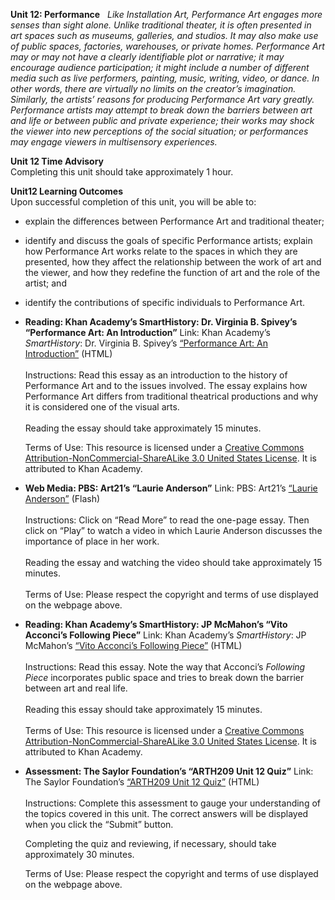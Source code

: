 **Unit 12: Performance** <span id="12"></span> 
*Like Installation Art, Performance Art engages more senses than sight
alone. Unlike traditional theater, it is often presented in art spaces
such as museums, galleries, and studios. It may also make use of public
spaces, factories, warehouses, or private homes. Performance Art may or
may not have a clearly identifiable plot or narrative; it may encourage
audience participation; it might include a number of different media
such as live performers, painting, music, writing, video, or dance. In
other words, there are virtually no limits on the creator’s imagination.
Similarly, the artists’ reasons for producing Performance Art vary
greatly. Performance artists may attempt to break down the barriers
between art and life or between public and private experience; their
works may shock the viewer into new perceptions of the social situation;
or performances may engage viewers in multisensory experiences.*

**Unit 12 Time Advisory**  
Completing this unit should take approximately 1 hour.

**Unit12 Learning Outcomes**  
Upon successful completion of this unit, you will be able to:  
-   explain the differences between Performance Art and traditional
    theater;
-   identify and discuss the goals of specific Performance artists;
    explain how Performance Art works relate to the spaces in which they
    are presented, how they affect the relationship between the work of
    art and the viewer, and how they redefine the function of art and
    the role of the artist; and
-   identify the contributions of specific individuals to Performance
    Art.

-   **Reading: Khan Academy’s SmartHistory: Dr. Virginia B. Spivey’s
    “Performance Art: An Introduction”**
    Link: Khan Academy’s *SmartHistory*: Dr. Virginia B. Spivey’s
    [“Performance Art: An
    Introduction”](http://smarthistory.khanacademy.org/performance-art-an-introduction.html?q=performance-art-an-introduction.html) (HTML)  
        
     Instructions: Read this essay as an introduction to the history of
    Performance Art and to the issues involved. The essay explains how
    Performance Art differs from traditional theatrical productions and
    why it is considered one of the visual arts.  
        
     Reading the essay should take approximately 15 minutes.  
      
     Terms of Use: This resource is licensed under a [Creative Commons
    Attribution-NonCommercial-ShareALike 3.0 United States
    License](http://creativecommons.org/licenses/by-nc-sa/3.0/us/). It
    is attributed to Khan Academy. 

-   **Web Media: PBS: Art21’s “Laurie Anderson”**
    Link: PBS: Art21’s [“Laurie
    Anderson”](http://www.pbs.org/art21/artists/laurie-anderson)
    (Flash)  
        
     Instructions: Click on “Read More” to read the one-page essay. Then
    click on “Play” to watch a video in which Laurie Anderson discusses
    the importance of place in her work.  
        
     Reading the essay and watching the video should take approximately
    15 minutes.  
        
     Terms of Use: Please respect the copyright and terms of use
    displayed on the webpage above.

-   **Reading: Khan Academy’s SmartHistory: JP McMahon’s “Vito Acconci’s
    Following Piece”**
    Link: Khan Academy’s *SmartHistory*: JP McMahon’s [“Vito Acconci’s
    Following
    Piece”](http://smarthistory.khanacademy.org/conceptual-artacconcis-following-piece.html?q=conceptual-artacconcis-following-piece.html)
    (HTML)  
        
     Instructions: Read this essay. Note the way that Acconci’s
    *Following Piece* incorporates public space and tries to break down
    the barrier between art and real life.  
        
     Reading this essay should take approximately 15 minutes.  
        
     Terms of Use: This resource is licensed under a [Creative Commons
    Attribution-NonCommercial-ShareALike 3.0 United States
    License](http://creativecommons.org/licenses/by-nc-sa/3.0/us/). It
    is attributed to Khan Academy. 

-   **Assessment: The Saylor Foundation’s “ARTH209 Unit 12 Quiz”**
    Link: The Saylor Foundation’s [“ARTH209 Unit 12
    Quiz”](http://school.saylor.org/mod/quiz/view.php?id=1389) (HTML)  
        
     Instructions: Complete this assessment to gauge your understanding
    of the topics covered in this unit. The correct answers will be
    displayed when you click the “Submit” button.  
      
     Completing the quiz and reviewing, if necessary, should take
    approximately 30 minutes.  
      
     Terms of Use: Please respect the copyright and terms of use
    displayed on the webpage above.


